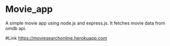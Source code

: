 # Movie_app
A simple movie app using node.js and express.js.
It fetches movie data from omdb api.

#Link
https://moviesearchonline.herokuapp.com
